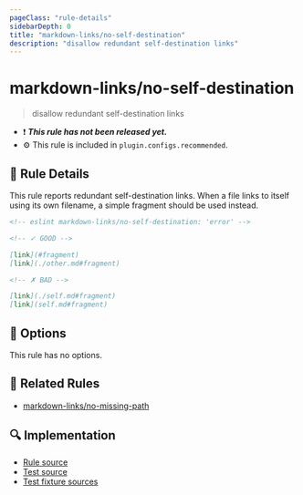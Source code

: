 ```yaml
---
pageClass: "rule-details"
sidebarDepth: 0
title: "markdown-links/no-self-destination"
description: "disallow redundant self-destination links"
---
```


# markdown-links/no-self-destination

> disallow redundant self-destination links

- ❗ <badge text="This rule has not been released yet." vertical="middle" type="error"> **_This rule has not been released yet._** </badge>
- ⚙️ This rule is included in `plugin.configs.recommended`.

## 📖 Rule Details

This rule reports redundant self-destination links. When a file links to itself using its own filename, a simple fragment should be used instead.

<!-- eslint-skip -->

```md
<!-- eslint markdown-links/no-self-destination: 'error' -->

<!-- ✓ GOOD -->

[link](#fragment)
[link](./other.md#fragment)

<!-- ✗ BAD -->

[link](./self.md#fragment)
[link](self.md#fragment)
```

## 🔧 Options

This rule has no options.

## 👫 Related Rules

- [markdown-links/no-missing-path](./no-missing-path.md)

## 🔍 Implementation

<!-- eslint-disable markdown-links/no-dead-urls -- Auto generated -->

- [Rule source](https://github.com/ota-meshi/eslint-plugin-markdown-links/blob/main/src/rules/no-self-destination.ts)
- [Test source](https://github.com/ota-meshi/eslint-plugin-markdown-links/blob/main/tests/src/rules/no-self-destination.ts)
- [Test fixture sources](https://github.com/ota-meshi/eslint-plugin-markdown-links/tree/main/tests/fixtures/rules/no-self-destination)

<!-- eslint-enable markdown-links/no-dead-urls -- Auto generated -->
